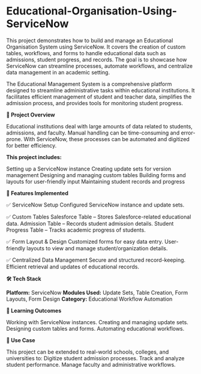 # Educational-Organisation-Using-ServiceNow
This project demonstrates how to build and manage an Educational Organisation System using ServiceNow. It covers the creation of custom tables, workflows, and forms to handle educational data such as admissions, student progress, and records. The goal is to showcase how ServiceNow can streamline processes, automate workflows, and centralize data management in an academic setting.

The Educational Management System is a comprehensive platform designed to streamline administrative tasks within educational institutions. It facilitates efficient management of student and teacher data, simplifies the admission process, and provides tools for monitoring student progress.

**📌 Project Overview**

Educational institutions deal with large amounts of data related to students, admissions, and faculty. Manual handling can be time-consuming and error-prone. With ServiceNow, these processes can be automated and digitized for better efficiency.

__This project includes:__

Setting up a ServiceNow instance
Creating update sets for version management
Designing and managing custom tables
Building forms and layouts for user-friendly input
Maintaining student records and progress

**🚀 Features Implemented**

✅ ServiceNow Setup
Configured ServiceNow instance and update sets.

✅ Custom Tables
Salesforce Table – Stores Salesforce-related educational data.
Admission Table – Records student admission details.
Student Progress Table – Tracks academic progress of students.

✅ Form Layout & Design
Customized forms for easy data entry.
User-friendly layouts to view and manage student/organization details.

✅ Centralized Data Management
Secure and structured record-keeping.
Efficient retrieval and updates of educational records.

**🛠️ Tech Stack**

__Platform:__ ServiceNow
__Modules Used:__ Update Sets, Table Creation, Form Layouts, Form Design
__Category:__ Educational Workflow Automation

**🎯 Learning Outcomes**

Working with ServiceNow instances.
Creating and managing update sets.
Designing custom tables and forms.
Automating educational workflows.

**📌 Use Case**

This project can be extended to real-world schools, colleges, and universities to:
Digitize student admission processes.
Track and analyze student performance.
Manage faculty and administrative workflows.
